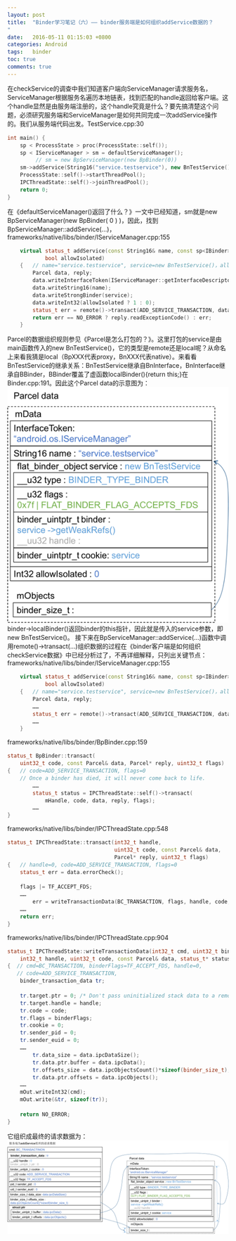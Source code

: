 ```yaml
---
layout: post
title:  "Binder学习笔记（六）—— binder服务端是如何组织addService数据的？
"
date:   2016-05-11 01:15:03 +0800
categories: Android
tags:   binder
toc: true
comments: true
---
```

在checkService的调查中我们知道客户端向ServiceManager请求服务名，ServiceManager根据服务名遍历本地链表，找到匹配的handle返回给客户端。这个handle显然是由服务端注册的，这个handle究竟是什么？要先搞清楚这个问题，必须研究服务端和ServiceManager是如何共同完成一次addService操作的。我们从服务端代码出发。TestService.cpp:30
``` c++
int main() {
    sp < ProcessState > proc(ProcessState::self());
    sp < IServiceManager > sm = defaultServiceManager(); 
         // sm = new BpServiceManager(new BpBinder(0))
    sm->addService(String16("service.testservice"), new BnTestService());
    ProcessState::self()->startThreadPool();
    IPCThreadState::self()->joinThreadPool();
    return 0;
}
```
在《defaultServiceManager()返回了什么？》一文中已经知道，sm就是new BpServiceManager(new BpBinder( 0 ) )，因此，找到BpServiceManager::addService(…)，frameworks/native/libs/binder/IServiceManager.cpp:155
``` c++
    virtual status_t addService(const String16& name, const sp<IBinder>& service,
            bool allowIsolated)
    {   // name="service.testservice", service=new BnTestService()，allowIsolated=false
        Parcel data, reply;
        data.writeInterfaceToken(IServiceManager::getInterfaceDescriptor());
        data.writeString16(name);
        data.writeStrongBinder(service);
        data.writeInt32(allowIsolated ? 1 : 0);
        status_t err = remote()->transact(ADD_SERVICE_TRANSACTION, data, &reply);
        return err == NO_ERROR ? reply.readExceptionCode() : err;
    }
```
Parcel的数据组织规则参见《Parcel是怎么打包的？》。这里打包的service是由main函数传入的new BnTestService()，它的类型是remote还是local呢？从命名上来看我猜是local（BpXXX代表proxy，BnXXX代表native）。来看看BnTestService的继承关系：BnTestService继承自BnInterface<ITestService>，BnInterface继承自BBinder，BBinder覆盖了虚函数localBinder(){return this;}在Binder.cpp:191。因此这个Parcel data的示意图为：
![Server端为addService请求组织的数据](0514BinderLearning6/img01.png)
binder->localBinder()返回binder的this指针，因此就是传入的service参数，即new BnTestService()。
接下来在BpServiceManager::addService(…)函数中调用remote()->transact(…)组织数据的过程在《binder客户端是如何组织checkService数据》中已经分析过了，不再详细解释，只列出关键节点：
frameworks/native/libs/binder/IServiceManager.cpp:155
``` c++
    virtual status_t addService(const String16& name, const sp<IBinder>& service,
            bool allowIsolated)
    {   // name="service.testservice", service=new BnTestService()，allowIsolated=false
        Parcel data, reply;
        ……
        status_t err = remote()->transact(ADD_SERVICE_TRANSACTION, data, &reply);
        ……
    }
```
frameworks/native/libs/binder/BpBinder.cpp:159
``` c++
status_t BpBinder::transact(
    uint32_t code, const Parcel& data, Parcel* reply, uint32_t flags)
{   // code=ADD_SERVICE_TRANSACTION, flags=0
    // Once a binder has died, it will never come back to life.
        ……
        status_t status = IPCThreadState::self()->transact(
            mHandle, code, data, reply, flags);
        ……
}
```
frameworks/native/libs/binder/IPCThreadState.cpp:548
``` c++
status_t IPCThreadState::transact(int32_t handle,
                                  uint32_t code, const Parcel& data,
                                  Parcel* reply, uint32_t flags)
{   // handle=0, code=ADD_SERVICE_TRANSACTION, flags=0
    status_t err = data.errorCheck();

    flags |= TF_ACCEPT_FDS; 
    ……
        err = writeTransactionData(BC_TRANSACTION, flags, handle, code, data, NULL);
    ……    
    return err;
}
```
frameworks/native/libs/binder/IPCThreadState.cpp:904
``` c++
status_t IPCThreadState::writeTransactionData(int32_t cmd, uint32_t binderFlags,
    int32_t handle, uint32_t code, const Parcel& data, status_t* statusBuffer)
{  // cmd=BC_TRANSACTION, binderFlags=TF_ACCEPT_FDS, handle=0, 
   // code=ADD_SERVICE_TRANSACTION, 
    binder_transaction_data tr;

    tr.target.ptr = 0; /* Don't pass uninitialized stack data to a remote process */
    tr.target.handle = handle;
    tr.code = code;
    tr.flags = binderFlags;
    tr.cookie = 0;
    tr.sender_pid = 0;
    tr.sender_euid = 0; 
    ……
        tr.data_size = data.ipcDataSize();
        tr.data.ptr.buffer = data.ipcData();
        tr.offsets_size = data.ipcObjectsCount()*sizeof(binder_size_t);
        tr.data.ptr.offsets = data.ipcObjects();
    …… 
    mOut.writeInt32(cmd);
    mOut.write(&tr, sizeof(tr));
    
    return NO_ERROR;
}
```
它组织成最终的请求数据为：
![Server端为addService组织的请求数据](0514BinderLearning6/img02.png)